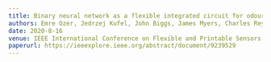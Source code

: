 ```yaml
---
title: Binary neural network as a flexible integrated circuit for odour classification
authors: Emre Ozer, Jedrzej Kufel, John Biggs, James Myers, Charles Reynolds, Gavin Brown, Anjit Rana, Antony Sou, Catherine Ramsdale, Scott White
date: 2020-8-16
venue: IEEE International Conference on Flexible and Printable Sensors and Systems (FLEPS)
paperurl: https://ieeexplore.ieee.org/abstract/document/9239529
---
```

